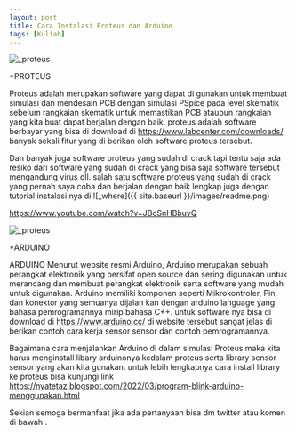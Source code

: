 ```yaml
---
layout: post
title: Cara Instalasi Proteus dan Arduino
tags: [Kuliah]
---
```

![_proteus](https://www.labcenter.com/home/images/30yearsLogo.png)

*PROTEUS

Proteus adalah merupakan software yang dapat di gunakan untuk membuat simulasi dan mendesain PCB dengan simulasi PSpice pada level skematik sebelum rangkaian skematik untuk memastikan PCB ataupun rangkaian yang kita buat dapat berjalan dengan baik. proteus adalah software berbayar yang bisa di download di <a href="https://www.labcenter.com/downloads/"> https://www.labcenter.com/downloads/ </a> banyak sekali fitur yang di berikan oleh software proteus tersebut. 
 
Dan banyak juga software proteus yang sudah di crack tapi tentu saja ada resiko dari software yang sudah di crack yang bisa saja software tersebut mengandung virus dll. salah satu software proteus yang sudah di crack yang pernah saya coba dan berjalan dengan baik lengkap juga dengan tutorial instalasi nya di
![_where]({{ site.baseurl }}/images/readme.png)

<a href="https://www.youtube.com/watch?v=JBcSnHBbuvQ">https://www.youtube.com/watch?v=JBcSnHBbuvQ</a>


![_proteus](https://upload.wikimedia.org/wikipedia/commons/8/87/Arduino_Logo.svg)

*ARDUINO

ARDUINO Menurut website resmi Arduino, Arduino merupakan sebuah perangkat elektronik yang bersifat open source dan sering digunakan untuk merancang dan membuat perangkat elektronik serta software yang mudah untuk digunakan. Arduino memiliki komponen seperti Mikrokontroler, Pin, dan konektor yang semuanya dijalan kan dengan arduino language yang bahasa pemrogramannya mirip bahasa C++. untuk software nya bisa di download di <a href="https://www.arduino.cc/">https://www.arduino.cc/</a> di website tersebut sangat jelas di berikan contoh cara kerja sensor sensor dan contoh pemrogramannya.


Bagaimana cara menjalankan Arduino di dalam simulasi Proteus maka kita harus menginstall libary arduinonya kedalam proteus serta library sensor sensor yang akan kita gunakan. untuk lebih lengkapnya cara install library ke proteus bisa kunjungi link <a href="https://nyatetaz.blogspot.com/2022/03/program-blink-arduino-menggunakan.html">https://nyatetaz.blogspot.com/2022/03/program-blink-arduino-menggunakan.html</a>

Sekian semoga bermanfaat jika ada pertanyaan bisa dm twitter atau komen di bawah . 
